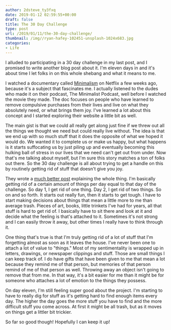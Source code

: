 ```yaml
---
author: 2dsteve_ty3fxq
date: 2019-01-12 02:59:55+00:00
draft: false
title: The 30 Day Challenge
type: post
url: /2019/01/11/the-30-day-challenge/
thumbnail: /img//ryan-hafey-102451-unsplash-1024x683.jpg
categories:
- Life
---
```






I alluded to participating in a 30 day challenge in my last post, and I promised to write another blog post about it. I'm eleven days in and it's about time I let folks in on this whole shebang and what it means to me.







I watched a documentary called [Minimalism](https://www.youtube.com/watch?v=0Co1Iptd4p4) on Netflix a few weeks ago, because it's a subject that fascinates me. I actually listened to the dudes who made it on their podcast, The Minimalist Podcast, well before I watched the movie they made. The doc focuses on people who have learned to remove compulsive purchases from their lives and live on what they absolutely need, or what brings them joy. I've learned a lot about this concept and I started exploring their website a little bit as well.







The main gist is that we could all really get along just fine if we threw out all the things we thought we need but could really live without. The idea is that we end up with so much stuff that it does the opposite of what we hoped it would do. We wanted it to complete us or make us happy, but what happens is it starts suffocating us by just piling up and eventually becoming this hulking ball of stress in our lives that we need can't get out from under. Now that's me talking about myself, but I'm sure this story matches a ton of folks out there. So the 30 day challenge is all about trying to get a handle on this by routinely getting rid of stuff that doesn't give you joy.







They wrote a [much better post](https://www.theminimalists.com/game/) explaining the whole thing. I'm basically getting rid of a certain amount of things per day equal to that day of the challenge. So day 1, I get rid of one thing. Day 2, I get rid of two things. So on and so forth. It starts out really fun, then it starts to get tough. I have to start making decisions about things that mean a little more to me than average trash. Pieces of art, books, little trinkets I've had for years, all that stuff is hard to get rid of. I basically have to sit there and look at it and decide what the feeling is that's attached to it. Sometimes it's not strong and I can easily throw it away, but other times I really have to think through it. 







One thing that's true is that I'm truly getting rid of a lot of stuff that I'm forgetting almost as soon as it leaves the house. I've never been one to attach a lot of value to "things." Most of my sentimentality is wrapped up in letters, drawings, or newspaper clippings and stuff. Those are small things I can keep track of. I do have gifts that have been given to me that mean a lot because they remind me of that person, but memories of that person remind of me of that person as well. Throwing away an object isn't going to remove that from me. In that way, it's a bit easier for me than it might be for someone who attaches a lot of emotion to the things they possess.







On day eleven, I'm still feeling super good about the project. I'm starting to have to really dig for stuff as it's getting hard to find enough items every day. The higher the day goes the more stuff you have to find and the more difficult stuff you come across. At first it might be all trash, but as it moves on things get a littler bit trickier. 







So far so good though! Hopefully I can keep it up! 



